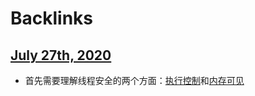 
# Backlinks
## [July 27th, 2020](<July 27th, 2020.md>)
- 首先需要理解线程安全的两个方面：[执行控制](<执行控制.md>)和[内存可见](<内存可见.md>)

